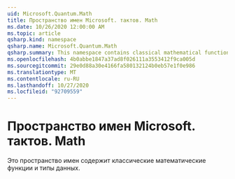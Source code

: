 ```yaml
---
uid: Microsoft.Quantum.Math
title: Пространство имен Microsoft. тактов. Math
ms.date: 10/26/2020 12:00:00 AM
ms.topic: article
qsharp.kind: namespace
qsharp.name: Microsoft.Quantum.Math
qsharp.summary: This namespace contains classical mathematical functions and data types.
ms.openlocfilehash: 4b0abbe1847a37ad8f026111a3553412f9ca005d
ms.sourcegitcommit: 29e0d88a30e4166fa580132124b0eb57e1f0e986
ms.translationtype: MT
ms.contentlocale: ru-RU
ms.lasthandoff: 10/27/2020
ms.locfileid: "92709559"
---
```

# <a name="microsoftquantummath-namespace"></a>Пространство имен Microsoft. тактов. Math

Это пространство имен содержит классические математические функции и типы данных.


